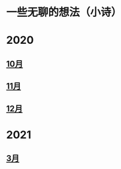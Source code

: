 # 一些无聊的想法（小诗）

# 2020  

## [10月](poem/2020/10.md)  

## [11月](poem/2020/11.md)   

## [12月](poem/2020/12.md)

# 2021

## [3月](poem/2021/3.md)

